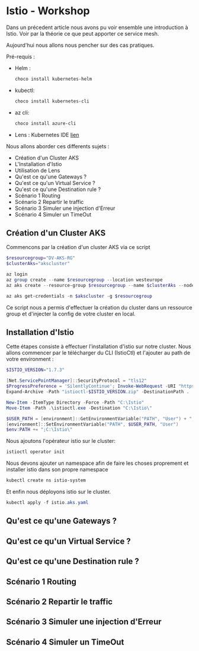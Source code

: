 # Istio - Workshop

Dans un précedent article nous avons pu voir ensemble une introduction à Istio. 
Voir par la théorie ce que peut apporter ce service mesh.

Aujourd'hui nous allons nous pencher sur des cas pratiques.

Pré-requis :

- Helm : 

    ```powershell
    choco install kubernetes-helm
    ```
- kubectl:

    ```powershell
    choco install kubernetes-cli
    ```

- az cli: 

    ```powershell
    choco install azure-cli
    ```
- Lens : Kubernetes IDE [lien](https://github.com/lensapp/lens/releases/latest)


Nous allons aborder ces differents sujets :

- Création d'un Cluster AKS
- L'Installation d'Istio
- Utilisation de Lens
- Qu'est ce qu'une Gateways ?
- Qu'est ce qu'un Virtual Service ?
- Qu'est ce qu'une Destination rule ?
- Scénario 1 Routing 
- Scénario 2 Repartir le traffic
- Scénario 3 Simuler une injection d'Erreur
- Scénario 4 Simuler un TimeOut



## Création d'un Cluster AKS

Commencons par la création d'un cluster AKS via ce script

```powershell
$resourcegroup="DV-AKS-RG"
$clusterAks="akscluster"

az login
az group create --name $resourcegroup --location westeurope
az aks create --resource-group $resourcegroup --name $clusterAks --node-count 3 --enable-addons monitoring --generate-ssh-keys

az aks get-credentials -n $akscluster -g $resourcegroup
```
Ce script nous a permis d'effectuer la création du cluster dans un ressource group et d'injecter la config de votre cluster en local. 

## Installation d'Istio

Cette étapes consiste à effectuer l'installation d'istio sur notre cluster.
Nous allons commencer par le télécharger du CLI (IstioCtl) et l'ajouter au path de votre environment :

```powershell
$ISTIO_VERSION="1.7.3"

[Net.ServicePointManager]::SecurityProtocol = "tls12"
$ProgressPreference = 'SilentlyContinue'; Invoke-WebRequest -URI "https://github.com/istio/istio/releases/download/$ISTIO_VERSION/istioctl-$ISTIO_VERSION-win.zip" -OutFile "istioctl-$ISTIO_VERSION.zip"
Expand-Archive -Path "istioctl-$ISTIO_VERSION.zip" -DestinationPath .

New-Item -ItemType Directory -Force -Path "C:\Istio"
Move-Item -Path .\istioctl.exe -Destination "C:\Istio\"

$USER_PATH = [environment]::GetEnvironmentVariable("PATH", "User") + ";C:\Istio\"
[environment]::SetEnvironmentVariable("PATH", $USER_PATH, "User")
$env:PATH += ";C:\Istio\"
```

Nous ajoutons l'opérateur istio sur le cluster:

```powershell
istioctl operator init
``` 

Nous devons ajouter un namespace afin de faire les choses proprement et installer istio dans son propre namespace

```powershell
kubectl create ns istio-system
```
Et enfin nous déployons istio sur le cluster.

```powershell
kubectl apply -f istio.aks.yaml
``` 

## Qu'est ce qu'une Gateways ?

## Qu'est ce qu'un Virtual Service ?
## Qu'est ce qu'une Destination rule ?
## Scénario 1 Routing 
## Scénario 2 Repartir le traffic
## Scénario 3 Simuler une injection d'Erreur
## Scénario 4 Simuler un TimeOut




